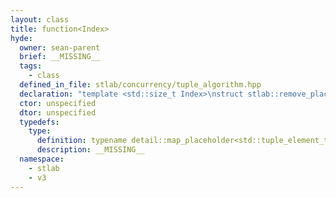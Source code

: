 ```yaml
---
layout: class
title: function<Index>
hyde:
  owner: sean-parent
  brief: __MISSING__
  tags:
    - class
  defined_in_file: stlab/concurrency/tuple_algorithm.hpp
  declaration: "template <std::size_t Index>\nstruct stlab::remove_placeholder::function;"
  ctor: unspecified
  dtor: unspecified
  typedefs:
    type:
      definition: typename detail::map_placeholder<std::tuple_element_t<Index, Tuple>, Index>::type
      description: __MISSING__
  namespace:
    - stlab
    - v3
---
```

